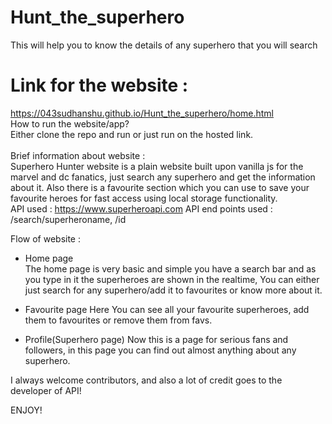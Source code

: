 # Hunt_the_superhero
This will help you to know the details of any superhero that you will search
# Link for the website : 
https://043sudhanshu.github.io/Hunt_the_superhero/home.html  
How to run the website/app?\
Either clone the repo and run or just run on the hosted link.\
\
Brief information about website :\
Superhero Hunter website is a plain website built upon vanilla js for the marvel and dc fanatics, just search any superhero and get the information about it. Also there is a favourite section which you can use to save your favourite heroes for fast access using local storage functionality.\
API used : https://www.superheroapi.com
API end points used : /search/superheroname, /id

Flow of website :

* Home page\
The home page is very basic and simple you have a search bar and as you type in it the superheroes are shown in the realtime, You can either just search for any superhero/add it to favourites or know more about it.

* Favourite page
Here You can see all your favourite superheroes, add them to favourites or remove them from favs.

* Profile(Superhero page)
Now this is a page for serious fans and followers, in this page you can find out almost anything about any superhero.

I always welcome contributors, and also a lot of credit goes to the developer of API!

ENJOY!
